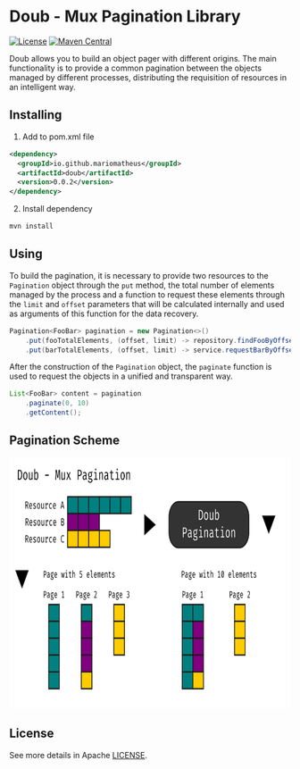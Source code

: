 # Doub - Mux Pagination Library

[![License](https://img.shields.io/badge/License-Apache%202.0-blue.svg)](https://opensource.org/licenses/Apache-2.0)
[![Maven Central](https://img.shields.io/maven-central/v/io.github.mariomatheus/doub.svg?label=Maven%20Central)](https://search.maven.org/search?q=g:%22io.github.mariomatheus%22%20AND%20a:%22doub%22)

Doub allows you to build an object pager with different origins.
The main functionality is to provide a common pagination between the objects managed by different processes,
distributing the requisition of resources in an intelligent way.

## Installing

1. Add to pom.xml file

```xml
<dependency>
  <groupId>io.github.mariomatheus</groupId>
  <artifactId>doub</artifactId>
  <version>0.0.2</version>
</dependency>
```

2. Install dependency

```sh
mvn install
```

## Using

To build the pagination, it is necessary to provide two resources to the
`Pagination` object through the `put` method, the total number of
elements managed by the process and a function to request these elements
through the `limit` and  `offset` parameters that will be
calculated internally and used as arguments of this function for the data
recovery.

```java
Pagination<FooBar> pagination = new Pagination<>()
    .put(fooTotalElements, (offset, limit) -> repository.findFooByOffsetAndLimit(offset, limit))
    .put(barTotalElements, (offset, limit) -> service.requestBarByOffsetAndLimit(offset, limit));
```

After the construction of the `Pagination` object, the `paginate`
function is used to request the objects in a unified and transparent way.

```java
List<FooBar> content = pagination
    .paginate(0, 10)
    .getContent();
```

## Pagination Scheme

<p align="center">
    <img height="450" src="doub-scheme.png">
</p>

## License

See more details in Apache [LICENSE](LICENSE).
